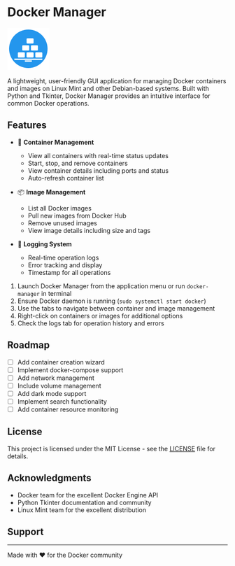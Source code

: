 # Docker Manager

![Docker Manager Icon](./docker-manager-icon.svg)

A lightweight, user-friendly GUI application for managing Docker containers and images on Linux Mint and other Debian-based systems. Built with Python and Tkinter, Docker Manager provides an intuitive interface for common Docker operations.

## Features

- 🐳 **Container Management**
  - View all containers with real-time status updates
  - Start, stop, and remove containers
  - View container details including ports and status
  - Auto-refresh container list

- 📦 **Image Management**
  - List all Docker images
  - Pull new images from Docker Hub
  - Remove unused images
  - View image details including size and tags

- 📝 **Logging System**
  - Real-time operation logs
  - Error tracking and display
  - Timestamp for all operations



1. Launch Docker Manager from the application menu or run `docker-manager` in terminal
2. Ensure Docker daemon is running (`sudo systemctl start docker`)
3. Use the tabs to navigate between container and image management
4. Right-click on containers or images for additional options
5. Check the logs tab for operation history and errors



## Roadmap

- [ ] Add container creation wizard
- [ ] Implement docker-compose support
- [ ] Add network management
- [ ] Include volume management
- [ ] Add dark mode support
- [ ] Implement search functionality
- [ ] Add container resource monitoring

## License

This project is licensed under the MIT License - see the [LICENSE](LICENSE) file for details.

## Acknowledgments

- Docker team for the excellent Docker Engine API
- Python Tkinter documentation and community
- Linux Mint team for the excellent distribution

## Support

---

Made with ❤️ for the Docker community